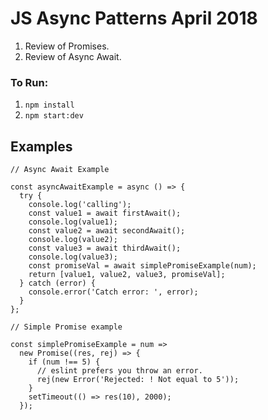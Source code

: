 # JS Async Patterns April 2018

1.  Review of Promises.
2.  Review of Async Await.

### To Run:

1.  `npm install`
2.  `npm start:dev`

## Examples

```
// Async Await Example

const asyncAwaitExample = async () => {
  try {
    console.log('calling');
    const value1 = await firstAwait();
    console.log(value1);
    const value2 = await secondAwait();
    console.log(value2);
    const value3 = await thirdAwait();
    console.log(value3);
    const promiseVal = await simplePromiseExample(num);
    return [value1, value2, value3, promiseVal];
  } catch (error) {
    console.error('Catch error: ', error);
  }
};

// Simple Promise example

const simplePromiseExample = num =>
  new Promise((res, rej) => {
    if (num !== 5) {
      // eslint prefers you throw an error.
      rej(new Error('Rejected: ! Not equal to 5'));
    }
    setTimeout(() => res(10), 2000);
  });
```
